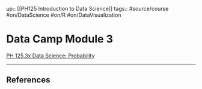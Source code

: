 up::  [[PH125 Introduction to Data Science]]
tags:: #source/course #on/DataScience #on/R #on/DataVisualization

# Data Camp Module 3


[PH 125.3x Data Science: Probability](https://learning.edx.org/course/course-v1:HarvardX+PH125.3x+3T2022/home)





---
## References
